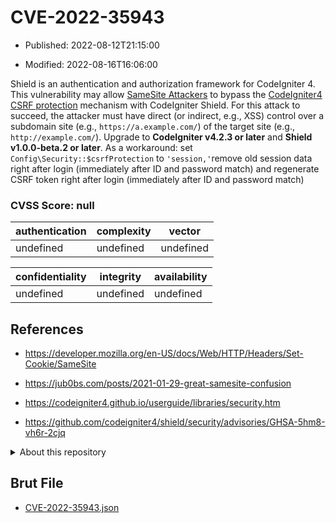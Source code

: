 # CVE-2022-35943

- Published: 2022-08-12T21:15:00

- Modified: 2022-08-16T16:06:00

Shield is an authentication and authorization framework for CodeIgniter 4. This vulnerability may allow [SameSite Attackers](https://canitakeyoursubdomain.name/) to bypass the [CodeIgniter4 CSRF protection](https://codeigniter4.github.io/userguide/libraries/security.html) mechanism with CodeIgniter Shield. For this attack to succeed, the attacker must have direct (or indirect, e.g., XSS) control over a subdomain site (e.g., `https://a.example.com/`) of the target site (e.g., `http://example.com/`). Upgrade to **CodeIgniter v4.2.3 or later** and **Shield v1.0.0-beta.2 or later**. As a workaround: set `Config\Security::$csrfProtection` to `'session,'`remove old session data right after login (immediately after ID and password match) and regenerate CSRF token right after login (immediately after ID and password match)

### CVSS Score: **null**

| authentication | complexity | vector |
| --- | --- | --- |
| undefined | undefined | undefined |

| confidentiality | integrity | availability |
| --- | --- | --- |
| undefined | undefined | undefined |

## References

* https://developer.mozilla.org/en-US/docs/Web/HTTP/Headers/Set-Cookie/SameSite

* https://jub0bs.com/posts/2021-01-29-great-samesite-confusion

* https://codeigniter4.github.io/userguide/libraries/security.htm

* https://github.com/codeigniter4/shield/security/advisories/GHSA-5hm8-vh6r-2cjq

<details>
<summary>About this repository</summary> 

  This repository is part of the project [Live Hack CVE](https://github.com/Live-Hack-CVE). Main website can be found [www.live-hack.org](https://www.live-hack.org) 
  
  Made by [Sn0wAlice](https://github.com/Sn0wAlice) for the people that care about security and need to have a feed of the latest CVEs. Hope you enjoy it, don't forget to star the repo and follow me on [Twitter](https://twitter.com/Sn0wAlice) and [Github](https://github.com/Sn0wAlice). And that is my [personnal website](https://www.alice-snow.me/)

  - [Home Page](https://github.com/Live-Hack-CVE)
  - [Framework](https://github.com/Live-Hack-CVE/cve-framework)
  - [CVE database](https://github.com/Live-Hack-CVE/full_database)
  - [Changelog](https://github.com/Live-Hack-CVE/Changelog)
</details>

## Brut File

* [CVE-2022-35943.json](https://raw.githubusercontent.com/Live-Hack-CVE/full_database/main/cves/2022/CVE-2022-35943.json)

